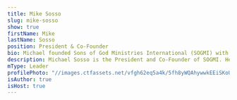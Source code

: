 ```yaml
---
title: Mike Sosso
slug: mike-sosso
show: true
firstName: Mike
lastName: Sosso
position: President & Co-Founder
bio: Michael founded Sons of God Ministries International (SOGMI) with his wife Cristina in 2002. He operates strongly as an apostle and teacher and is very passionate about empowering the Body of Christ to fullfill her God ordained mission, to prepare the world for the Lord's return. Mike is also the founder and CEO of Sosso Group LLC which operates InsuranceSmart and Sosso Furniture Group.
description: Michael Sosso is the President and Co-Founder of SOGMI. He founded SOGMI in 2002 with his wife Cristina Sosso.
mType: Leader
profilePhoto: "//images.ctfassets.net/vfgh62eq5a4k/5fh8yWQAhywwkEEiSKoUoa/466ef0e58509f7fa15510fd8fbbf246e/pastor_mike__1_.jpg"
isAuthor: true
isHost: true
---
```

